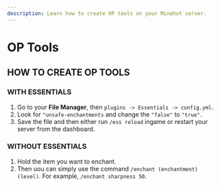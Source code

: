 ```yaml
---
description: Learn how to create OP tools on your Minehut server.
---
```


# OP Tools

## HOW TO CREATE OP TOOLS

### WITH ESSENTIALS

1. Go to your **File Manager**, then `plugins -> Essentials -> config.yml`.
2. Look for `"unsafe-enchantments` and change the `"false"` to `"true"`.
3. Save the file and then either run `/ess reload` ingame or restart your server from the dashboard.

### WITHOUT ESSENTIALS

1. Hold the item you want to enchant.
2. Then uou can simply use the command `/enchant (enchantment) (level)`. For example, `/enchant sharpness 50`.
